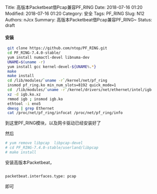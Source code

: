 Title: 高版本Packetbeat借Pcap兼容PF_RING
Date: 2018-07-16 01:20
Modified: 2018-07-16 01:20
Category: 安全
Tags: PF_RING
Slug: N12
Authors: nJcx
Summary: 高版本Packetbeat借Pcap兼容PF_RING~
Status: draft

#### 安装


```bash
 git clone https://github.com/ntop/PF_RING.git 
 cd PF_RING-7.4.0-stable/
 yum install numactl-devel libnuma-dev
 UNAME=$(uname -r)
 yum install gcc kernel-devel-${UNAME%.*}
 make
 make install
 cd /lib/modules/`uname -r`/kernel/net/pf_ring
 insmod pf_ring.ko min_num_slots=8192 quick_mode=1
 cd  /lib/modules/`uname -r`/kernel/drivers/net/ethernet/intel/igb
 xz -d igb.ko.xz 
 rmmod igb ; insmod igb.ko 
 ethtool -i eno5
 dmesg | grep Ethernet
 cat /proc/net/pf_ring/infocat /proc/net/pf_ring/info
```


到这里PF_RING模块，以及网卡驱动已经安装好了


然后 

```bash
# yum remove libpcap  libpcap-devel 
# cd PF_RING-7.4.0-stable/userland/libpcap
# make install

```


安装高版本Packetbeat，

```bash

packetbeat.interfaces.type: pcap

```
即可